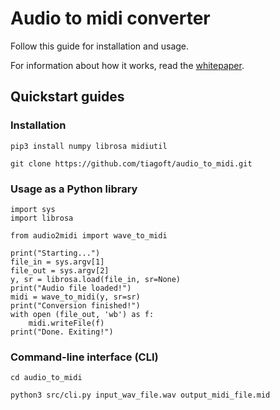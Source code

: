 # Audio to midi converter

Follow this guide for installation and usage.

For information about how it works, read the [whitepaper](monophonic_audio_to_midi.md).

## Quickstart guides

### Installation
`pip3 install numpy librosa midiutil`

`git clone https://github.com/tiagoft/audio_to_midi.git`

### Usage as a Python library


    import sys
    import librosa

    from audio2midi import wave_to_midi

    print("Starting...")
    file_in = sys.argv[1]
    file_out = sys.argv[2]
    y, sr = librosa.load(file_in, sr=None)
    print("Audio file loaded!")
    midi = wave_to_midi(y, sr=sr)
    print("Conversion finished!")
    with open (file_out, 'wb') as f:
        midi.writeFile(f)
    print("Done. Exiting!")


### Command-line interface (CLI)

`cd audio_to_midi`

`python3 src/cli.py input_wav_file.wav output_midi_file.mid`






